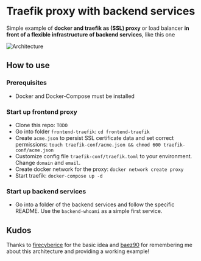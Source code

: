 # Traefik proxy with backend services
Simple example of **docker and traefik as (SSL) proxy** or load balancer **in front of a flexible infrastructure of backend services**, like this one

![Architecture](https://raw.githubusercontent.com/containous/traefik/master/docs/img/architecture.png)

## How to use

### Prerequisites
- Docker and Docker-Compose must be installed

### Start up frontend proxy
- Clone this repo: `TODO`
- Go into folder `frontend-traefik`: `cd frontend-traefik`
- Create `acme.json` to persist SSL certificate data and set correct permissions: `touch traefik-conf/acme.json && chmod 600 traefik-conf/acme.json`
- Customize config file `traefik-conf/traefik.toml` to your environment. Change `domain` and `email`.
- Create docker network for the proxy: `docker network create proxy`
- Start traefik: `docker-compose up -d`

### Start up backend services
- Go into a folder of the backend services and follow the specific README. Use the `backend-whoami` as a simple first service.

## Kudos
Thanks to [firecyberice](@https://github.com/firecyberice) for the basic idea and [baez90](https://github.com/baez90) for remembering me about this architecture and providing a working example!


